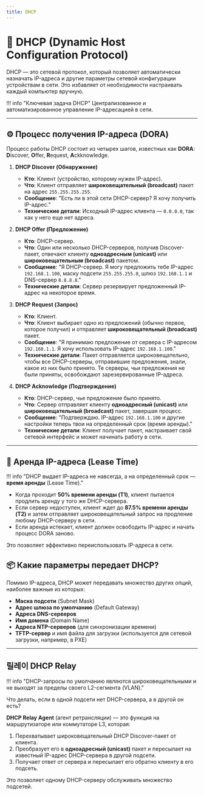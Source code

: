 ```yaml
---
title: DHCP
---
```


# 🔌 DHCP (Dynamic Host Configuration Protocol)

DHCP — это сетевой протокол, который позволяет автоматически назначать IP-адреса и другие параметры сетевой конфигурации устройствам в сети. Это избавляет от необходимости настраивать каждый компьютер вручную.

!!! info "Ключевая задача DHCP"
    Централизованное и автоматизированное управление IP-адресацией в сети.

---

## ⚙️ Процесс получения IP-адреса (DORA)

Процесс работы DHCP состоит из четырех шагов, известных как **DORA**: **D**iscover, **O**ffer, **R**equest, **A**ckknowledge.

1.  **DHCP Discover (Обнаружение)**
    -   **Кто**: Клиент (устройство, которому нужен IP-адрес).
    -   **Что**: Клиент отправляет **широковещательный (broadcast)** пакет на адрес `255.255.255.255`.
    -   **Сообщение**: "Есть ли в этой сети DHCP-сервер? Я хочу получить IP-адрес."
    -   **Технические детали**: Исходный IP-адрес клиента — `0.0.0.0`, так как у него еще нет адреса.

2.  **DHCP Offer (Предложение)**
    -   **Кто**: DHCP-сервер.
    -   **Что**: Один или несколько DHCP-серверов, получив Discover-пакет, отвечают клиенту **одноадресным (unicast)** или **широковещательным (broadcast)** пакетом.
    -   **Сообщение**: "Я DHCP-сервер. Я могу предложить тебе IP-адрес `192.168.1.100`, маску подсети `255.255.255.0`, шлюз `192.168.1.1` и DNS-сервер `8.8.8.8`."
    -   **Технические детали**: Сервер резервирует предложенный IP-адрес на некоторое время.

3.  **DHCP Request (Запрос)**
    -   **Кто**: Клиент.
    -   **Что**: Клиент выбирает одно из предложений (обычно первое, которое получил) и отправляет **широковещательный (broadcast)** пакет.
    -   **Сообщение**: "Я принимаю предложение от сервера с IP-адресом `192.168.1.1`. Я хочу использовать IP-адрес `192.168.1.100`."
    -   **Технические детали**: Пакет отправляется широковещательно, чтобы все DHCP-серверы, отправившие предложения, знали, какое из них было принято. Те серверы, чьи предложения не были приняты, освобождают зарезервированные IP-адреса.

4.  **DHCP Acknowledge (Подтверждение)**
    -   **Кто**: DHCP-сервер, чье предложение было принято.
    -   **Что**: Сервер отправляет клиенту **одноадресный (unicast)** или **широковещательный (broadcast)** пакет, завершая процесс.
    -   **Сообщение**: "Подтверждаю. IP-адрес `192.168.1.100` и другие настройки теперь твои на определенный срок (время аренды)."
    -   **Технические детали**: Клиент получает пакет, настраивает свой сетевой интерфейс и может начинать работу в сети.

---

## 📜 Аренда IP-адреса (Lease Time)

!!! info "DHCP выдает IP-адреса не навсегда, а на определенный срок — **время аренды** (Lease Time)."

-   Когда проходит **50% времени аренды (T1)**, клиент пытается продлить аренду у того же DHCP-сервера.
-   Если сервер недоступен, клиент ждет до **87.5% времени аренды (T2)** и затем отправляет широковещательный запрос на продление любому DHCP-серверу в сети.
-   Если аренда истекает, клиент должен освободить IP-адрес и начать процесс DORA заново.

Это позволяет эффективно переиспользовать IP-адреса в сети.

## 📦 Какие параметры передает DHCP?

Помимо IP-адреса, DHCP может передавать множество других опций, наиболее важные из которых:

-   **Маска подсети** (Subnet Mask)
-   **Адрес шлюза по умолчанию** (Default Gateway)
-   **Адреса DNS-серверов**
-   **Имя домена** (Domain Name)
-   **Адреса NTP-серверов** (для синхронизации времени)
-   **TFTP-сервер** и имя файла для загрузки (используется для сетевой загрузки, например, в PXE)

---

## 릴레이 DHCP Relay

!!! info "DHCP-запросы по умолчанию являются широковещательными и не выходят за пределы своего L2-сегмента (VLAN)."

Что делать, если в одной подсети нет DHCP-сервера, а в другой он есть?

**DHCP Relay Agent** (агент ретрансляции) — это функция на маршрутизаторе или коммутаторе L3, которая:
1.  Перехватывает широковещательный DHCP Discover-пакет от клиента.
2.  Преобразует его в **одноадресный (unicast)** пакет и пересылает на известный IP-адрес DHCP-сервера в другой подсети.
3.  Получает ответ от сервера и пересылает его обратно клиенту в его подсеть.

Это позволяет одному DHCP-серверу обслуживать множество подсетей.
